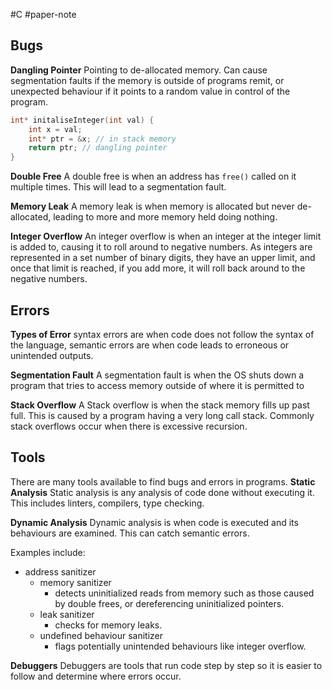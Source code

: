 #C #paper-note 
## Bugs
**Dangling Pointer**
Pointing to de-allocated memory. Can cause segmentation faults if the memory is outside of programs remit, or unexpected behaviour if it points to a random value in control of the program.
```c
int* initaliseInteger(int val) {
	int x = val;
	int* ptr = &x; // in stack memory
	return ptr; // dangling pointer
}
```

**Double Free**
A double free is when an address has `free()` called on it multiple times. This will lead to a segmentation fault.

**Memory Leak**
A memory leak is when memory is allocated but never de-allocated, leading to more and more memory held doing nothing.

**Integer Overflow**
An integer overflow is when an integer at the integer limit is added to, causing it to roll around to negative numbers. As integers are represented in a set number of binary digits, they have an upper limit, and once that limit is reached, if you add more, it will roll back around to the negative numbers.
## Errors
**Types of Error**
syntax errors are when code does not follow the syntax of the language, semantic errors are when code leads to erroneous or unintended outputs.

**Segmentation Fault**
A segmentation fault is when the OS shuts down a program that tries to access memory outside of where it is permitted to

**Stack Overflow**
A Stack overflow is when the stack memory fills up past full. This is caused by a program having a very long call stack. Commonly stack overflows occur when there is excessive recursion.
## Tools
There are many tools available to find bugs and errors in programs.
**Static Analysis**
Static analysis is any analysis of code done without executing it. This includes linters, compilers, type checking.

**Dynamic Analysis**
Dynamic analysis is when code is executed and its behaviours are examined. This can catch semantic errors.

Examples include:
- address sanitizer
    - memory sanitizer
	    - detects uninitialized reads from memory such as those caused by double frees, or dereferencing uninitialized pointers.
	- leak sanitizer
		- checks for memory leaks.
	- undefined behaviour sanitizer
		- flags potentially unintended behaviours like integer overflow.

**Debuggers**
Debuggers are tools that run code step by step so it is easier to follow and determine where errors occur.
